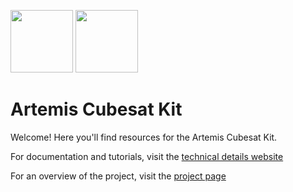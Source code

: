 <img src="https://mtmk-ee.github.io/artemis-docs/resources/logos/hsfl.png" width="100"> <img src="https://mtmk-ee.github.io/artemis-docs/resources/logos/uh_manoa.png" width="100">

# Artemis Cubesat Kit

Welcome! Here you'll find resources for the Artemis Cubesat Kit.

For documentation and tutorials, visit the [technical details website](https://mtmk-ee.github.io/artemis-docs/index.html)

For an overview of the project, visit the [project page](http://leonidas-b.hsfl.hawaii.edu/wordpress-5.0.1/artemis-2-2/)

